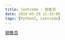```yaml
---
title: leetcode : 销售员
date: 2019-05-29 11:33:05
tags: [Python3, Leetcode]
---
```


[销售员](https://leetcode-cn.com/problems/sales-person/)

